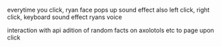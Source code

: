 everytime you click, ryan face pops up
    sound effect also
        left click, right click, keyboard sound effect ryans voice



interaction with api
    adition of random facts on axolotols etc to page upon click


